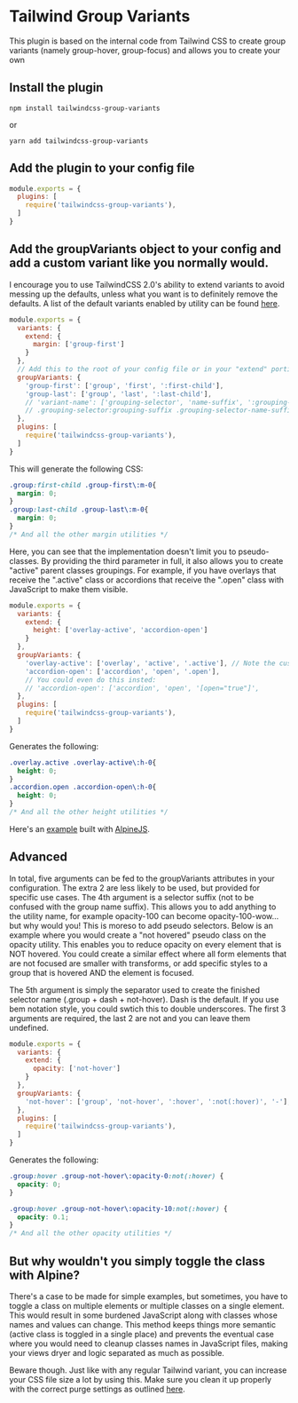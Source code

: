 # Tailwind Group Variants

This plugin is based on the internal code from Tailwind CSS to create group variants (namely group-hover, group-focus) and allows you to create your own

## Install the plugin

```npm install tailwindcss-group-variants```

or

```yarn add tailwindcss-group-variants```

## Add the plugin to your config file

```js
module.exports = {
  plugins: [
    require('tailwindcss-group-variants'),
  ]
}
```

## Add the groupVariants object to your config and add a custom variant like you normally would.

I encourage you to use TailwindCSS 2.0's ability to extend variants to avoid messing up the defaults, unless what you want is to definitely remove the defaults. A list of the default variants enabled by utility can be found [here](https://tailwindcss.com/docs/hover-focus-and-other-states#default-variants-reference).

```js
module.exports = {
  variants: {
    extend: {
      margin: ['group-first']
    }
  },
  // Add this to the root of your config file or in your "extend" portion.
  groupVariants: {
    'group-first': ['group', 'first', ':first-child'],
    'group-last': ['group', 'last', ':last-child'],
    // 'variant-name': ['grouping-selector', 'name-suffix', ':grouping-suffix']
    // .grouping-selector:grouping-suffix .grouping-selector-name-suffix\:utility-class{ attribute:value; }
  },
  plugins: [
    require('tailwindcss-group-variants'),
  ]
}
```

This will generate the following CSS:

```css
.group:first-child .group-first\:m-0{
  margin: 0;
}
.group:last-child .group-last\:m-0{
  margin: 0;
}
/* And all the other margin utilities */
```

Here, you can see that the implementation doesn't limit you to pseudo-classes. By providing the third parameter in full, it also allows you to create "active" parent classes groupings. For example, if you have overlays that receive the ".active" class or accordions that receive the ".open" class with JavaScript to make them visible.

```js
module.exports = {
  variants: {
    extend: {
      height: ['overlay-active', 'accordion-open']
    }
  },
  groupVariants: {
    'overlay-active': ['overlay', 'active', '.active'], // Note the custom name to avoid conflicts with existing pseudo variants like "active"
    'accordion-open': ['accordion', 'open', '.open'],
    // You could even do this insted:
    // 'accordion-open': ['accordion', 'open', '[open="true"]',
  },
  plugins: [
    require('tailwindcss-group-variants'),
  ]
}
```

Generates the following:

```css
.overlay.active .overlay-active\:h-0{
  height: 0;
}
.accordion.open .accordion-open\:h-0{
  height: 0;
}
/* And all the other height utilities */
```

Here's an [example](https://codepen.io/davidwebca/pen/YzWdLqz) built with [AlpineJS](https://github.com/alpinejs/alpine).

## Advanced

In total, five arguments can be fed to the groupVariants attributes in your configuration. The extra 2 are less likely to be used, but provided for specific use cases. The 4th argument is a selector suffix (not to be confused with the group name suffix). This allows you to add anything to the utility name, for example opacity-100 can become opacity-100-wow... but why would you! This is moreso to add pseudo selectors. Below is an example where you would create a "not hovered" pseudo class on the opacity utility. This enables you to reduce opacity on every element that is NOT hovered. You could create a similar effect where all form elements that are not focused are smaller with transforms, or add specific styles to a group that is hovered AND the element is focused. 

The 5th argument is simply the separator used to create the finished selector name (.group + dash + not-hover). Dash is the default. If you use bem notation style, you could swtich this to double underscores. The first 3 arguments are required, the last 2 are not and you can leave them undefined.

```js
module.exports = {
  variants: {
    extend: {
      opacity: ['not-hover']
    }
  },
  groupVariants: {
    'not-hover': ['group', 'not-hover', ':hover', ':not(:hover)', '-'],
  },
  plugins: [
    require('tailwindcss-group-variants'),
  ]
}
```

Generates the following:

```css
.group:hover .group-not-hover\:opacity-0:not(:hover) {
  opacity: 0;
}

.group:hover .group-not-hover\:opacity-10:not(:hover) {
  opacity: 0.1;
}
/* And all the other opacity utilities */
```

## But why wouldn't you simply toggle the class with Alpine?

There's a case to be made for simple examples, but sometimes, you have to toggle a class on multiple elements or multiple classes on a single element. This would result in some burdened JavaScript along with classes whose names and values can change. This method keeps things more semantic (active class is toggled in a single place) and prevents the eventual case where you would need to cleanup classes names in JavaScript files, making your views dryer and logic separated as much as possible.

Beware though. Just like with any regular Tailwind variant, you can increase your CSS file size a lot by using this. Make sure you clean it up properly with the correct purge settings as outlined [here](https://tailwindcss.com/docs/controlling-file-size).


